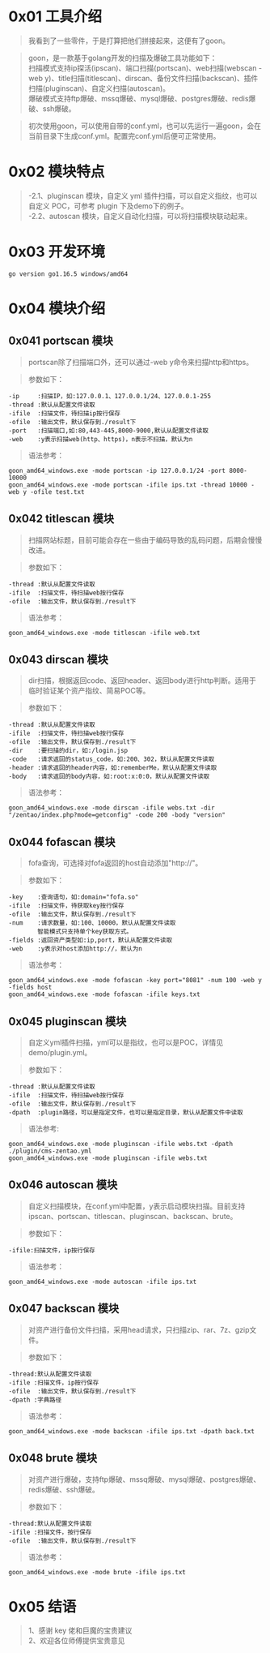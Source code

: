 # 0x01 工具介绍

> 我看到了一些零件，于是打算把他们拼接起来，这便有了goon。

> goon，是一款基于golang开发的扫描及爆破工具功能如下：  
> 扫描模式支持ip探活(ipscan)、端口扫描(portscan)、web扫描(webscan -web y)、title扫描(titlescan)、dirscan、备份文件扫描(backscan)、插件扫描(pluginscan)、自定义扫描(autoscan)。  
> 爆破模式支持ftp爆破、mssq爆破、mysql爆破、postgres爆破、redis爆破、ssh爆破。

> 初次使用goon，可以使用自带的conf.yml，也可以先运行一遍goon，会在当前目录下生成conf.yml。配置完conf.yml后便可正常使用。

# 0x02 模块特点

> -2.1、pluginscan 模块，自定义 yml 插件扫描，可以自定义指纹，也可以自定义 POC，可参考 plugin 下及demo下的例子。  
> -2.2、autoscan 模块，自定义自动化扫描，可以将扫描模块联动起来。

# 0x03 开发环境

    go version go1.16.5 windows/amd64

# 0x04 模块介绍

## 0x041 portscan 模块

> portscan除了扫描端口外，还可以通过-web y命令来扫描http和https。

> 参数如下：

    -ip     :扫描IP，如:127.0.0.1、127.0.0.1/24、127.0.0.1-255
    -thread :默认从配置文件读取
    -ifile  :扫描文件，待扫描ip按行保存
    -ofile  :输出文件，默认保存到./result下
    -port   :扫描端口,如:80,443-445,8000-9000,默认从配置文件读取
    -web    :y表示扫描web(http、https)，n表示不扫描，默认为n
    
> 语法参考：

    goon_amd64_windows.exe -mode portscan -ip 127.0.0.1/24 -port 8000-10000
    goon_amd64_windows.exe -mode portscan -ifile ips.txt -thread 10000 -web y -ofile test.txt

## 0x042 titlescan 模块

> 扫描网站标题，目前可能会存在一些由于编码导致的乱码问题，后期会慢慢改进。

> 参数如下：

    -thread :默认从配置文件读取
    -ifile  :扫描文件，待扫描web按行保存
    -ofile  :输出文件，默认保存到./result下

> 语法参考：

    goon_amd64_windows.exe -mode titlescan -ifile web.txt

## 0x043 dirscan 模块

> dir扫描，根据返回code、返回header、返回body进行http判断。适用于临时验证某个资产指纹、简易POC等。

> 参数如下：

    -thread :默认从配置文件读取
    -ifile  :扫描文件，待扫描web按行保存
    -ofile  :输出文件，默认保存到./result下
    -dir    :要扫描的dir，如:/login.jsp
    -code   :请求返回的status_code，如:200、302，默认从配置文件读取
    -header :请求返回的header内容，如:rememberMe，默认从配置文件读取
    -body   :请求返回的body内容，如:root:x:0:0，默认从配置文件读取

> 语法参考：

    goon_amd64_windows.exe -mode dirscan -ifile webs.txt -dir "/zentao/index.php?mode=getconfig" -code 200 -body "version"

## 0x044 fofascan 模块

> fofa查询，可选择对fofa返回的host自动添加"http://"。

> 参数如下：

    -key    :查询语句，如:domain="fofa.so"
    -ifile  :扫描文件，待获取key按行保存
    -ofile  :输出文件，默认保存到./result下
    -num    :请求数量，如:100、10000，默认从配置文件读取
            智能模式只支持单个key获取方式。
    -fields :返回资产类型如:ip,port，默认从配置文件读取
    -web    :y表示对host添加http://，默认为n

> 语法参考：

    goon_amd64_windows.exe -mode fofascan -key port="8081" -num 100 -web y -fields host
    goon_amd64_windows.exe -mode fofascan -ifile keys.txt

## 0x045 pluginscan 模块

> 自定义yml插件扫描，yml可以是指纹，也可以是POC，详情见demo/plugin.yml。

> 参数如下：

    -thread :默认从配置文件读取
    -ifile  :扫描文件，待扫描web按行保存
    -ofile  :输出文件，默认保存到./result下
    -dpath  :plugin路径，可以是指定文件，也可以是指定目录，默认从配置文件中读取

> 语法参考:

    goon_amd64_windows.exe -mode pluginscan -ifile webs.txt -dpath ./plugin/cms-zentao.yml
    goon_amd64_windows.exe -mode pluginscan -ifile webs.txt

## 0x046 autoscan 模块

> 自定义扫描模块，在conf.yml中配置，y表示启动模块扫描。目前支持ipscan、portscan、titlescan、pluginscan、backscan、brute。

> 参数如下：

    -ifile:扫描文件，ip按行保存

> 语法参考：

    goon_amd64_windows.exe -mode autoscan -ifile ips.txt
    
## 0x047 backscan 模块

> 对资产进行备份文件扫描，采用head请求，只扫描zip、rar、7z、gzip文件。

> 参数如下：

    -thread:默认从配置文件读取
    -ifile :扫描文件，ip按行保存
    -ofile  :输出文件，默认保存到./result下
    -dpath :字典路径
    
> 语法参考：

    goon_amd64_windows.exe -mode backscan -ifile ips.txt -dpath back.txt
    
## 0x048 brute 模块

> 对资产进行爆破，支持ftp爆破、mssq爆破、mysql爆破、postgres爆破、redis爆破、ssh爆破。

> 参数如下：

    -thread:默认从配置文件读取
    -ifile :扫描文件，按行保存
    -ofile  :输出文件，默认保存到./result下
    
> 语法参考：

    goon_amd64_windows.exe -mode brute -ifile ips.txt

# 0x05 结语
  
> 1、感谢 key 佬和巨魔的宝贵建议  
> 2、欢迎各位师傅提供宝贵意见